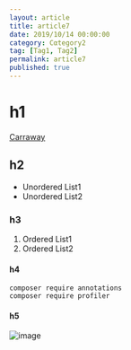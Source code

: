 ```yaml
---
layout: article
title: article7
date: 2019/10/14 00:00:00
category: Cαtegory2
tag: [Tag1, Tag2]
permalink: article7
published: true
---
```


# h1

[Carraway](sanzaieng.com/carraway)

## h2
* Unordered List1
* Unordered List2

### h3
1. Ordered List1
1. Ordered List2

#### h4

```shell
composer require annotations
composer require profiler
```
#### h5

![image](sanzaieng.com/dist/carraway.jpg "image")